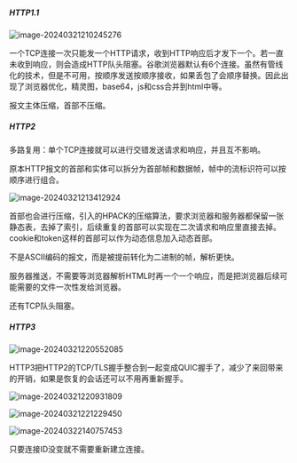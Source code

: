 ##### HTTP1.1

![image-20240321210245276](C:\Users\liqian\AppData\Roaming\Typora\typora-user-images\image-20240321210245276.png)

一个TCP连接一次只能发一个HTTP请求，收到HTTP响应后才发下一个。若一直未收到响应，则会造成HTTP队头阻塞。谷歌浏览器默认有6个连接。虽然有管线化的技术，但是不可用，按顺序发送按顺序接收，如果丢包了会顺序替换。因此出现了浏览器优化，精灵图，base64，js和css合并到html中等。

报文主体压缩，首部不压缩。

##### HTTP2

多路复用：单个TCP连接就可以进行交错发送请求和响应，并且互不影响。

原本HTTP报文的首部和实体可以拆分为首部帧和数据帧，帧中的流标识符可以按顺序进行组合。

![image-20240321213412924](C:\Users\liqian\AppData\Roaming\Typora\typora-user-images\image-20240321213412924.png)

首部也会进行压缩，引入的HPACK的压缩算法，要求浏览器和服务器都保留一张静态表，去掉了索引，后续重复的首部可以实现在二次请求和响应里直接去掉。cookie和token这样的首部可以作为动态信息加入动态首部。

不是ASCII编码的报文，而是被提前转化为二进制的帧，解析更快。

服务器推送，不需要等浏览器解析HTML时再一个一个响应，而是把浏览器后续可能需要的文件一次性发给浏览器。

还有TCP队头阻塞。

##### HTTP3

![image-20240321220552085](C:\Users\liqian\AppData\Roaming\Typora\typora-user-images\image-20240321220552085.png)

HTTP3把HTTP2的TCP/TLS握手整合到一起变成QUIC握手了，减少了来回带来的开销，如果是恢复的会话还可以不用再重新握手。

![image-20240321220931809](C:\Users\liqian\AppData\Roaming\Typora\typora-user-images\image-20240321220931809.png)

![image-20240321221229450](C:\Users\liqian\AppData\Roaming\Typora\typora-user-images\image-20240321221229450.png)

![image-20240322140757453](C:\Users\liqian\AppData\Roaming\Typora\typora-user-images\image-20240322140757453.png)

只要连接ID没变就不需要重新建立连接。